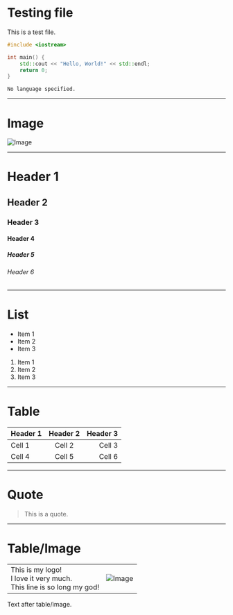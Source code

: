 # Testing file

This is a test file.

```cpp
#include <iostream>

int main() {
    std::cout << "Hello, World!" << std::endl;
    return 0;
}
```

```
No language specified.
```

---

# Image

![Image](https://gustafik.com/image/logo.png)

---

# Header 1

## Header 2

### Header 3

#### Header 4

##### Header 5

###### Header 6

---

# List

- Item 1
- Item 2
- Item 3

1. Item 1
2. Item 2
3. Item 3

---

# Table

| Header 1 | Header 2 | Header 3 |
|----------|:--------:|---------:|
| Cell 1   | Cell 2   | Cell 3   |
| Cell 4   | Cell 5   | Cell 6   |

---

# Quote

> This is a quote.

---

# Table/Image

| | |
|-|-:|
| This is my logo!<br>I love it very much.<br>This line is so long my god! | ![Image](https://gustafik.com/image/logo.png) |

Text after table/image.

